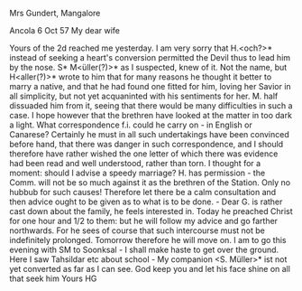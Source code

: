 Mrs Gundert, Mangalore

 Ancola 6 Oct 57
My dear wife

Yours of the 2d reached me yesterday. I am very sorry that H.<och?>* instead of seeking a heart's conversion permitted the Devil thus to lead him by the nose. S<eb>* M<üller(?)>* as I suspected, knew of it. Not the name, but H<aller(?)>* wrote to him that for many reasons he thought it better to marry a native, and that he had found one fitted for him, loving her Savior in all simplicity, but not yet acquaninted with his sentiments for her. M. half dissuaded him from it, seeing that there would be many difficulties in such a case. I hope however that the brethren have looked at the matter in too dark a light. What correspondence f.i. could he carry on - in English or Canarese? Certainly he must in all such undertakings have been convinced before hand, that there was danger in such correspondence, and I should therefore have rather wished the one letter of which there was evidence had been read and well understood, rather than torn. I thought for a moment: should I advise a speedy marriage? H. has permission - the Comm. will not be so much against it as the brethren of the Station. Only no hubbub for such causes! Therefore let there be a calm consultation and then advice ought to be given as to what is to be done. - Dear G. is rather cast down about the family, he feels interested in. Today he preached Christ for one hour and 1/2 to them: but he will follow my advice and go farther northwards. For he sees of course that such intercourse must not be indefinitely prolonged. Tomorrow therefore he will move on. I am to go this evening with SM to Soonksal - I shall make haste to get over the ground. Here I saw Tahsildar etc about school - My companion <S. Müller>* ist not yet converted as far as I can see. God keep you and let his face shine on all that seek him
 Yours HG

